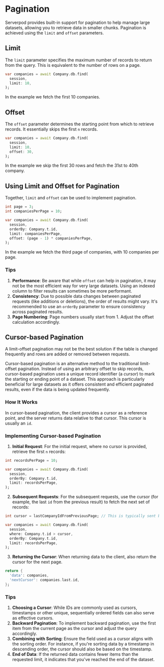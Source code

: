 # Pagination

Serverpod provides built-in support for pagination to help manage large datasets, allowing you to retrieve data in smaller chunks. Pagination is achieved using the `limit` and `offset` parameters.

## Limit

The `limit` parameter specifies the maximum number of records to return from the query. This is equivalent to the number of rows on a page.

```dart
var companies = await Company.db.find(
  session,
  limit: 10,
);
```

In the example we fetch the first 10 companies.

## Offset

The `offset` parameter determines the starting point from which to retrieve records. It essentially skips the first `n` records.

```dart
var companies = await Company.db.find(
  session,
  limit: 10,
  offset: 30,
);
```

In the example we skip the first 30 rows and fetch the 31st to 40th company.

## Using Limit and Offset for Pagination

Together, `limit` and `offset` can be used to implement pagination.


```dart
int page = 3;
int companiesPerPage = 10;

var companies = await Company.db.find(
  session,
  orderBy: Company.t.id,
  limit: companiesPerPage,
  offset: (page - 1) * companiesPerPage,
);
```
In the example we fetch the third page of companies, with 10 companies per page.

### Tips

1. **Performance**: Be aware that while `offset` can help in pagination, it may not be the most efficient way for very large datasets. Using an indexed column to filter results can sometimes be more performant.
2. **Consistency**: Due to possible data changes between paginated requests (like additions or deletions), the order of results might vary. It's recommended to use an `orderBy` parameter to ensure consistency across paginated results.
3. **Page Numbering**: Page numbers usually start from 1. Adjust the offset calculation accordingly.

## Cursor-based Pagination

A limit-offset pagination may not be the best solution if the table is changed frequently and rows are added or removed between requests.

Cursor-based pagination is an alternative method to the traditional limit-offset pagination. Instead of using an arbitrary offset to skip records, cursor-based pagination uses a unique record identifier (a _cursor_) to mark the starting or ending point of a dataset. This approach is particularly beneficial for large datasets as it offers consistent and efficient paginated results, even if the data is being updated frequently.

### How It Works

In cursor-based pagination, the client provides a cursor as a reference point, and the server returns data relative to that cursor. This cursor is usually an `id`.

### Implementing Cursor-based Pagination

1. **Initial Request**:
For the initial request, where no cursor is provided, retrieve the first `n` records:

```dart
int recordsPerPage = 10;

var companies = await Company.db.find(
  session,
  orderBy: Company.t.id,
  limit: recordsPerPage,
);
```

2. **Subsequent Requests**:
For the subsequent requests, use the cursor (for example, the last `id` from the previous result) to fetch the next set of records:

```dart
int cursor = lastCompanyIdFromPreviousPage; // This is typically sent by the client

var companies = await Company.db.find(
  session,
  where: Company.t.id > cursor,
  orderBy: Company.t.id,
  limit: recordsPerPage,
);
```

3. **Returning the Cursor**:
When returning data to the client, also return the cursor for the next page.

```dart
return {
  'data': companies,
  'nextCursor': companies.last.id,
};
```

### Tips

1. **Choosing a Cursor**: While IDs are commonly used as cursors, timestamps or other unique, sequentially ordered fields can also serve as effective cursors.
2. **Backward Pagination**: To implement backward pagination, use the first item from the current page as the cursor and adjust the query accordingly.
3. **Combining with Sorting**: Ensure the field used as a cursor aligns with the sorting order. For instance, if you're sorting data by a timestamp in descending order, the cursor should also be based on the timestamp.
4. **End of Data**: If the returned data contains fewer items than the requested limit, it indicates that you've reached the end of the dataset.
